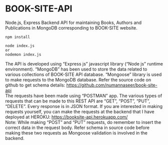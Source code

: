 # BOOK-SITE-API
Node.js, Express Backend API for maintaining Books, Authors and Publications in MongoDB corresponding to BOOK-SITE website.


```
npm install

node index.js 
or
nodemon index.js
```
  
The API is developed using “Express js” javascript library  (“Node js” runtime environment). 
“MongoDB”  has been used to store the data related to various collections of BOOK-SITE API database. 
“Mongoose” library is used to make requests to the MongoDB database. 
Refer the source code on github to get schema details: https://github.com/numannaseer/book-site-api  
The requests have been made using “POSTMAN” app. 
The various types of requests that can be made to this REST API are “GET”, “POST”, “PUT”, “DELETE”. 
Every response is in JSON format.
If you are interested in making requests yourself, you can make the requests at the backend that I have deployed at HEROKU:  https://booksite-api.herokuapp.com/  
Note: While making “POST” and “PUT” requests, do remember to insert the correct data in the request body. Refer schema in source code before making these two requests as Mongoose validation is involved in the backend.
